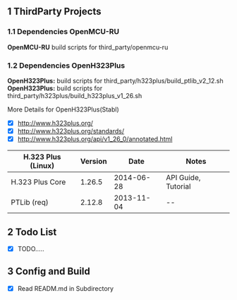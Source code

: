## 1 ThirdParty Projects

### 1.1 Dependencies OpenMCU-RU
   **OpenMCU-RU** build scripts for third_party/openmcu-ru

### 1.2 Dependencies OpenH323Plus
   **OpenH323Plus:** build scripts for third_party/h323plus/build_ptlib_v2_12.sh
   **OpenH323Plus:** build scripts for third_party/h323plus/build_h323plus_v1_26.sh

More Details for OpenH323Plus(Stabl)
- [x] http://www.h323plus.org/
- [x] http://www.h323plus.org/standards/
- [x] http://www.h323plus.org/api/v1_26_0/annotated.html

H.323 Plus (Linux)|Version|Date|Notes
------------ | ------------- | ------------ | -------------
H.323 Plus Core|1.26.5|2014-06-28|API Guide, Tutorial
PTLib (req)    |2.12.8|2013-11-04|--

## 2 Todo List
- [x] TODO.....


## 3 Config and Build
- [x] Read READM.md in Subdirectory

